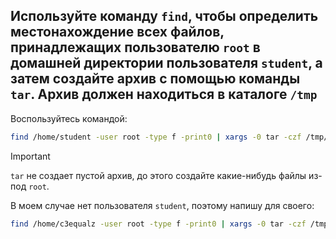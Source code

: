 ## Используйте команду `find`, чтобы определить местонахождение всех файлов, принадлежащих пользователю `root` в домашней директории пользователя `student`, а затем создайте архив с помощью команды `tar`. Архив должен находиться в каталоге `/tmp`

Воспользуйтесь командой: 

```bash
find /home/student -user root -type f -print0 | xargs -0 tar -czf /tmp/root_files.tar.gz
```

> [!IMPORTANT]
> `tar` не создает пустой архив, до этого создайте какие-нибудь файлы из-под `root`.

В моем случае нет пользователя `student`, поэтому напишу для своего:

```bash
find /home/c3equalz -user root -type f -print0 | xargs -0 tar -czf /tmp/root_files.tar.gz
```
